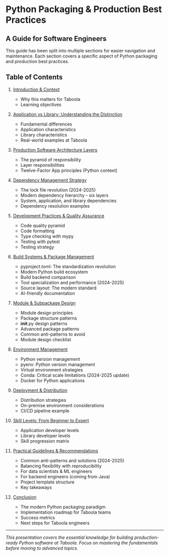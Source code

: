 # Python Packaging & Production Best Practices
## A Guide for Software Engineers

This guide has been split into multiple sections for easier navigation and maintenance. Each section covers a specific aspect of Python packaging and production best practices.

## Table of Contents

1. [Introduction & Context](01-introduction-context.md)
   - Why this matters for Taboola
   - Learning objectives

2. [Application vs Library: Understanding the Distinction](02-application-vs-library.md)
   - Fundamental differences
   - Application characteristics
   - Library characteristics
   - Real-world examples at Taboola

3. [Production Software Architecture Layers](03-production-software-architecture.md)
   - The pyramid of responsibility
   - Layer responsibilities
   - Twelve-Factor App principles (Python context)

4. [Dependency Management Strategy](04-dependency-management.md)
   - The lock file revolution (2024-2025)
   - Modern dependency hierarchy - six layers
   - System, application, and library dependencies
   - Dependency resolution examples

5. [Development Practices & Quality Assurance](05-development-practices.md)
   - Code quality pyramid
   - Code formatting
   - Type checking with mypy
   - Testing with pytest
   - Testing strategy

6. [Build Systems & Package Management](06-build-systems.md)
   - pyproject.toml: The standardization revolution
   - Modern Python build ecosystem
   - Build backend comparison
   - Tool specialization and performance (2024-2025)
   - Source layout: The modern standard
   - AI-friendly documentation

7. [Module & Subpackage Design](07-module-subpackage-design.md)
   - Module design principles
   - Package structure patterns
   - __init__.py design patterns
   - Advanced package patterns
   - Common anti-patterns to avoid
   - Module design checklist

8. [Environment Management](08-environment-management.md)
   - Python version management
   - pyenv: Python version management
   - Virtual environment strategies
   - Conda: Critical scale limitations (2024-2025 update)
   - Docker for Python applications

9. [Deployment & Distribution](09-deployment-distribution.md)
   - Distribution strategies
   - On-premise environment considerations
   - CI/CD pipeline example

10. [Skill Levels: From Beginner to Expert](10-skill-levels.md)
    - Application developer levels
    - Library developer levels
    - Skill progression matrix

11. [Practical Guidelines & Recommendations](11-practical-guidelines.md)
    - Common anti-patterns and solutions (2024-2025)
    - Balancing flexibility with reproducibility
    - For data scientists & ML engineers
    - For backend engineers (coming from Java)
    - Project template structure
    - Key takeaways

12. [Conclusion](12-conclusion.md)
    - The modern Python packaging paradigm
    - Implementation roadmap for Taboola teams
    - Success metrics
    - Next steps for Taboola engineers

---

*This presentation covers the essential knowledge for building production-ready Python software at Taboola. Focus on mastering the fundamentals before moving to advanced topics.*